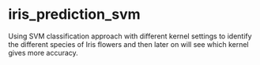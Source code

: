 # iris_prediction_svm

Using SVM classification approach with different kernel settings to identify the different species of Iris flowers and then later on will see which kernel gives more accuracy.
